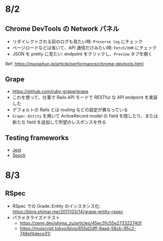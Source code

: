 # 8/2

## Chrome DevTools の Network パネル

- リダイレクトされる前のログも見たい時: `Preserve log` にチェック
- ページロードなどは省いて、API 通信だけみたい時: `Fetch/XHR` にチェック
- JSON を pretty に見たい: endpoint をクリックし、`Preview` タブを開く

Ref: https://murashun.jp/article/performance/chrome-devtools.html

## Grape

- https://github.com/ruby-grape/grape
- これを使って、仕事で Rails API モードで RESTful な API endpoint を実装した
- デフォルトの Rails とは routing などの設定が異なっている
- `Grape::Entity` を用いて ActiveRecord model の field を隠したり、または新たな field を追加して所望のレスポンスを作る

## Testing frameworks

- [Jest](https://jestjs.io/)
- [Spock](https://spockframework.org/)

# 8/3

## RSpec

- RSpec での Grade::Entity のインスタンス化: https://blog.shimar.me/2017/03/14/grape-entity-rspec
- パラメタライズドテスト
  - https://zenn.dev/shima_zu/articles/45ec31c55e273322740f
  - https://muiscript.tokyo/blog/855d2dff-9aad-58cb-95c2-748ef4dece31/
